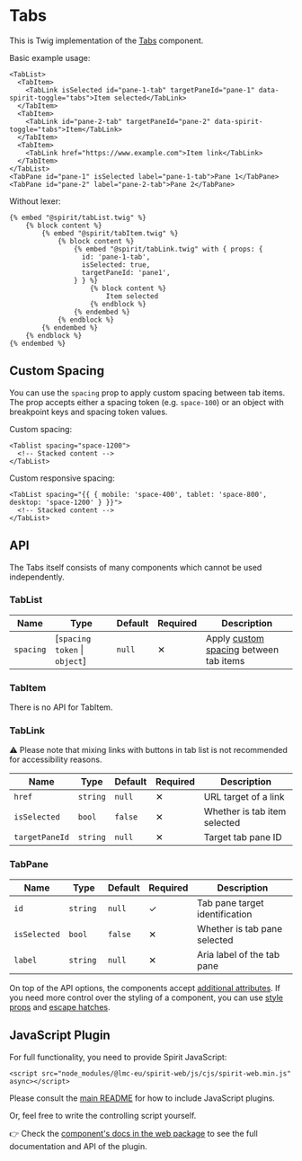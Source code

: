 # Tabs

This is Twig implementation of the [Tabs][tabs] component.

Basic example usage:

```twig
<TabList>
  <TabItem>
    <TabLink isSelected id="pane-1-tab" targetPaneId="pane-1" data-spirit-toggle="tabs">Item selected</TabLink>
  </TabItem>
  <TabItem>
    <TabLink id="pane-2-tab" targetPaneId="pane-2" data-spirit-toggle="tabs">Item</TabLink>
  </TabItem>
  <TabItem>
    <TabLink href="https://www.example.com">Item link</TabLink>
  </TabItem>
</TabList>
<TabPane id="pane-1" isSelected label="pane-1-tab">Pane 1</TabPane>
<TabPane id="pane-2" label="pane-2-tab">Pane 2</TabPane>
```

Without lexer:

```twig
{% embed "@spirit/tabList.twig" %}
    {% block content %}
        {% embed "@spirit/tabItem.twig" %}
            {% block content %}
                {% embed "@spirit/tabLink.twig" with { props: {
                  id: 'pane-1-tab',
                  isSelected: true,
                  targetPaneId: 'pane1',
                } } %}
                    {% block content %}
                        Item selected
                    {% endblock %}
                {% endembed %}
            {% endblock %}
        {% endembed %}
    {% endblock %}
{% endembed %}
```

## Custom Spacing

You can use the `spacing` prop to apply custom spacing between tab items. The prop
accepts either a spacing token (e.g. `space-100`) or an object with breakpoint keys and spacing token values.

Custom spacing:

```twig
<Tablist spacing="space-1200">
  <!-- Stacked content -->
</TabList>
```

Custom responsive spacing:

```twig
<TabList spacing="{{ { mobile: 'space-400', tablet: 'space-800', desktop: 'space-1200' } }}">
  <!-- Stacked content -->
</TabList>
```

## API

The Tabs itself consists of many components which cannot be used independently.

### TabList

| Name      | Type                           | Default | Required | Description                                               |
| --------- | ------------------------------ | ------- | -------- | --------------------------------------------------------- |
| `spacing` | \[`spacing token` \| `object`] | `null`  | ✕        | Apply [custom spacing](#custom-spacing) between tab items |

### TabItem

There is no API for TabItem.

### TabLink

⚠️ Please note that mixing links with buttons in tab list is not recommended for accessibility reasons.

| Name           | Type     | Default | Required | Description                  |
| -------------- | -------- | ------- | -------- | ---------------------------- |
| `href`         | `string` | `null`  | ✕        | URL target of a link         |
| `isSelected`   | `bool`   | `false` | ✕        | Whether is tab item selected |
| `targetPaneId` | `string` | `null`  | ✕        | Target tab pane ID           |

### TabPane

| Name         | Type      | Default | Required | Description                    |
| ------------ | --------- | ------- | -------- | ------------------------------ |
| `id`         | `string ` | `null`  | ✓        | Tab pane target identification |
| `isSelected` | `bool`    | `false` | ✕        | Whether is tab pane selected   |
| `label`      | `string`  | `null`  | ✕        | Aria label of the tab pane     |

On top of the API options, the components accept [additional attributes][readme-additional-attributes].
If you need more control over the styling of a component, you can use [style props][readme-style-props]
and [escape hatches][readme-escape-hatches].

## JavaScript Plugin

For full functionality, you need to provide Spirit JavaScript:

```twig
<script src="node_modules/@lmc-eu/spirit-web/js/cjs/spirit-web.min.js" async></script>
```

Please consult the [main README][web-readme] for how to include JavaScript plugins.

Or, feel free to write the controlling script yourself.

👉 Check the [component's docs in the web package][web-js-api] to see the full documentation and API of the plugin.

[readme-additional-attributes]: https://github.com/lmc-eu/spirit-design-system/blob/main/packages/web-twig/README.md#additional-attributes
[readme-escape-hatches]: https://github.com/lmc-eu/spirit-design-system/blob/main/packages/web-twig/README.md#escape-hatches
[readme-style-props]: https://github.com/lmc-eu/spirit-design-system/blob/main/packages/web-twig/README.md#style-props
[tabs]: https://github.com/lmc-eu/spirit-design-system/tree/main/packages/web/src/scss/components/Tabs
[web-js-api]: https://github.com/lmc-eu/spirit-design-system/blob/main/packages/web/src/scss/components/Tabs/README.md#javascript-plugin
[web-readme]: https://github.com/lmc-eu/spirit-design-system/blob/main/packages/web/README.md
